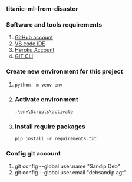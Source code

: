 ### titanic-ml-from-disaster

### Software and tools requirements

1. [GitHub account](https://github.com)
2. [VS code IDE](https://code.visualstudio.com)
3. [Heroku Account](https://heroku.com)
4. [GIT CLI](https://git-scm.com/downloads)

### Create new environment for this project
1.  ```
    python -m venv env
    ```
2. ### Activate environment
    ```
    .\env\Scripts\activate
    ```
3. ### Install require packages
    ```
    pip install -r requirements.txt
    ```
### Config git account
1. git config --global user.name "Sandip Deb"
2. git config --global user.email "debsandip.agt"